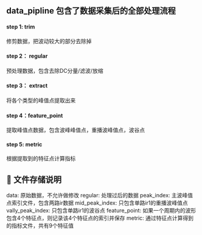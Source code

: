 ## data_pipline 包含了数据采集后的全部处理流程

#### step 1: trim
修剪数据，把波动较大的部分去除掉

#### step 2： regular
预处理数据，包含去除DC分量/滤波/放缩

#### step 3： extract
将各个类型的峰值点提取出来

#### step 4：feature_point
提取峰值点数据，包含波峰峰值点，重播波峰值点，波谷点

#### step 5: metric
根据提取到的特征点计算指标

## 📁 文件存储说明
data: 原始数据，不允许做修改
regular: 处理过后的数据
peak_index: 主波峰值点索引文件，包含两路ir数据
mid_peak_index: 只包含单路ir1的重播波峰值点
vally_peak_index: 只包含单路ir1的波谷点
feature_point: 如果一个周期内的波形包含4个特征点，则记录该4个特征点的索引并保存
metric: 通过特征点计算得到的指标文件，共有9个特征值